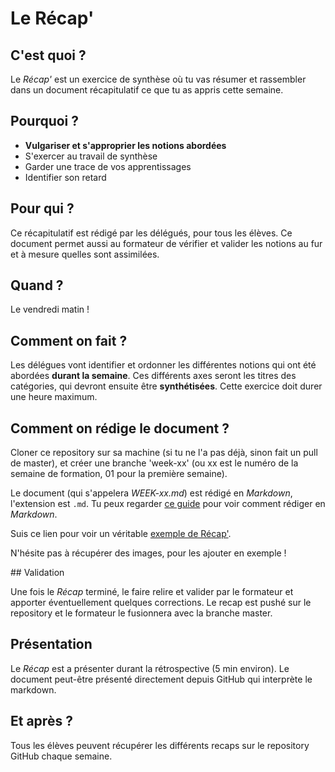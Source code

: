 # Le Récap'

## C'est quoi ?

Le *Récap'* est un exercice de synthèse où tu vas résumer et rassembler dans un document récapitulatif ce que tu as appris cette semaine.

## Pourquoi ?

* **Vulgariser et s'approprier les notions abordées**
* S'exercer au travail de synthèse
* Garder une trace de vos apprentissages
* Identifier son retard

## Pour qui ?

Ce récapitulatif est rédigé par les délégués, pour tous les élèves.
Ce document permet aussi au formateur de vérifier et valider les notions au fur et à mesure quelles sont assimilées.

## Quand ?

Le vendredi matin !

## Comment on fait ?

Les délégues vont identifier et ordonner les différentes notions qui ont été abordées **durant la semaine**. Ces différents axes seront les titres des catégories, qui devront ensuite être **synthétisées**. Cette exercice doit durer une heure maximum.

## Comment on rédige le document ?

Cloner ce repository sur sa machine (si tu ne l'a pas déjà, sinon fait un pull de master), et créer une branche 'week-xx' (ou xx est le numéro de la semaine de formation, 01 pour la première semaine).

Le document (qui s'appelera *WEEK-xx.md*) est rédigé en *Markdown*, l'extension est `.md`. Tu peux regarder [ce guide](https://github.com/adam-p/markdown-here/wiki/Markdown-Cheatsheet) pour voir comment rédiger en *Markdown*.

Suis ce lien pour voir un véritable [exemple de Récap'](https://gist.github.com/bastienwcs/1ba82885bd35916325ec6b0100d45ac5).

N'hésite pas à récupérer des images, pour les ajouter en exemple !

## Validation

Une fois le *Récap* terminé, le faire relire et valider par le formateur et apporter éventuellement quelques corrections.
Le recap est pushé sur le repository et le formateur le fusionnera avec la branche master.

## Présentation

Le *Récap* est a présenter durant la rétrospective (5 min environ). Le document peut-être présenté directement depuis GitHub qui interprète le markdown. 

## Et après ?

Tous les élèves peuvent récupérer les différents recaps sur le repository GitHub chaque semaine.

